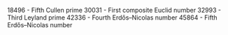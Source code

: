 18496 - Fifth Cullen prime
30031 - First composite Euclid number
32993 - Third Leyland prime
42336 - Fourth Erdős–Nicolas number
45864 - Fifth Erdős–Nicolas number
